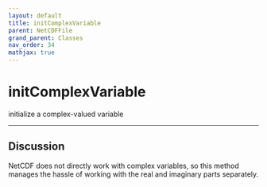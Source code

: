 ```yaml
---
layout: default
title: initComplexVariable
parent: NetCDFFile
grand_parent: Classes
nav_order: 34
mathjax: true
---
```


#  initComplexVariable

initialize a complex-valued variable


---

## Discussion

  NetCDF does not directly work with complex variables, so this
  method manages the hassle of working with the real and
  imaginary parts separately.
 
  

